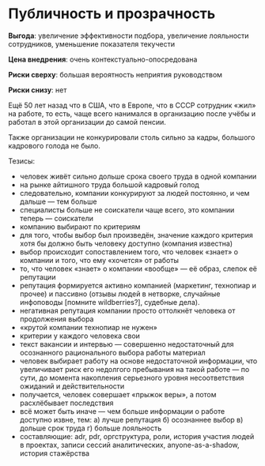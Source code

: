 # Публичность и прозрачность

**Выгода**: увеличение эффективности подбора, увеличение лояльности сотрудников, уменьшение показателя текучести

**Цена внедрения**: очень контекстуально-опосредована

**Риски сверху**: большая вероятность неприятия руководством

**Риски снизу**: нет

Ещё 50 лет назад что в США, что в Европе, что в СССР сотрудник «жил» на работе, то есть, чаще всего нанимался в организацию после учёбы и работал в этой организации до самой пенсии.

Также организации не конкурировали столь сильно за кадры, большого кадрового голода не было.



Тезисы:
- человек живёт сильно дольше срока своего труда в одной компании
- на рынке айтишного труда большой кадровый голод
- следовательно, компании конкурируют за людей постоянно, и чем дальше — тем больше
- специалисты больше не соискатели чаще всего, это компании теперь — соискатели
- компанию выбирают по критериям
- для того, чтобы выбор был произведён, значение каждого критерия хотя бы должно быть человеку доступно (компания известна)
- выбор происходит сопоставлением того, что человек «знает» о компании и того, что ему «хочется» от работы
- то, что человек «знает» о компании «вообще» — её образ, слепок её репутации
- репутация формируется активно компанией (маркетинг, технопиар и прочее) и пассивно (отзывы людей в нетворке, случайные инфоповоды [помните wildberries?], судебные дела).
- негативная репутация компании просто оттолкнёт человека от продолжения выбора
- «крутой компании технопиар не нужен»
- критерии у каждого человека свои
- текст вакансии и интервью — совершенно недостаточный для осознанного рационального выбора работы материал
- человек выбирает работу на основе недостаточной информации, что увеличивает риск его недолгого пребывания на такой работе — по сути, до момента накопления серьезного уровня несоответствия ожиданий и действительности
- получается, человек совершает «прыжок веры», а потом расхлёбывает последствия
- всё может быть иначе — чем больше информации о работе доступно извне, тем: а) лучше репутация б) осознаннее выбор в) дольше срок труда г) больше лояльность
- составляющие: adr, pdr, оргструктура, роли, история участия людей в проектах, записи сессий аналитических, anyone-as-a-shadow, история стажёрства

